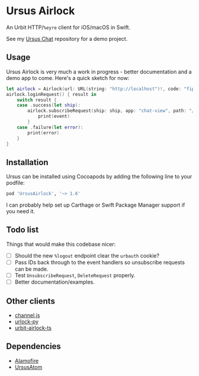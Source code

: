# Ursus Airlock

An Urbit HTTP/`%eyre` client for iOS/macOS in Swift.

See my [Ursus Chat](https://github.com/dclelland/UrsusChat) repository for a demo project.

## Usage

Ursus Airlock is very much a work in progress - better documentation and a demo app to come. Here's a quick sketch for now:

```swift
let airlock = Airlock(url: URL(string: "http://localhost")!, code: "fipfes-fipfes-fipfes-fipfes")
airlock.loginRequest() { result in
    switch result {
    case .success(let ship):
        airlock.subscribeRequest(ship: ship, app: "chat-view", path: "/primary") { event in
            print(event)
        }
    case .failure(let error):
        print(error)
    }
}
```

## Installation

Ursus can be installed using Cocoapods by adding the following line to your podfile:

```ruby
pod 'UrsusAirlock', '~> 1.6'
```

I can probably help set up Carthage or Swift Package Manager support if you need it.

## Todo list

Things that would make this codebase nicer:

- [ ] Should the new `%logout` endpoint clear the `urbauth` cookie?
- [ ] Pass IDs back through to the event handlers so unsubscribe requests can be made.
- [ ] Test `UnsubscribeRequest`, `DeleteRequest` properly.
- [ ] Better documentation/examples.

## Other clients

- [channel.js](https://github.com/urbit/urbit/blob/master/pkg/arvo/app/launch/js/channel.js)
- [urlock-py](https://github.com/baudtack/urlock-py)
- [urbit-airlock-ts](https://github.com/liam-fitzgerald/urbit-airlock-ts)

## Dependencies

- [Alamofire](https://github.com/Alamofire/Alamofire)
- [UrsusAtom](https://github.com/dclelland/UrsusAtom)
